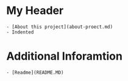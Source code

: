 # My Header
    - [About this project](about-proect.md)
    - Indented
    
 # Additional Inforamtion
    - [Readme](README.MD)
